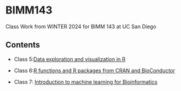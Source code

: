 # BIMM143
Class Work from WINTER 2024 for BIMM 143 at UC San Diego  

## Contents 
- Class 5:[Data exploration and visualization in R](https://github.com/jackiejacketchan/BIMM143/blob/main/class05/class05.html)


- Class 6:[R functions and R packages from CRAN and BioConductor](https://github.com/jackiejacketchan/BIMM143/tree/main/class06)



- Class 7: [Introduction to machine learning for Bioinformatics](https://github.com/jackiejacketchan/BIMM143/blob/main/class07/Class%2007/class07.html)
